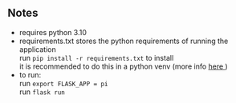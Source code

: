 ## Notes
<ul>
    <li>requires python 3.10</li>
    <li>requirements.txt stores the python requirements of running the application<br/>
        run <code>pip install -r requirements.txt</code> to install<br />
        it is recommended to do this in a python venv (more info <a href="https://docs.python.org/3/library/venv.html"> here </a>)</li>
    <li>
        to run:<br />
        run <code>export FLASK_APP = pi</code><br />
        run <code>flask run</code>
    </li>
</ul>
